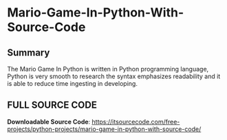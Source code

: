 # Mario-Game-In-Python-With-Source-Code

## Summary

The Mario Game In Python is written in Python programming language, Python is very smooth to research the syntax emphasizes readability and it is able to reduce time ingesting in developing.

## FULL SOURCE CODE

**Downloadable Source Code**: https://itsourcecode.com/free-projects/python-projects/mario-game-in-python-with-source-code/
